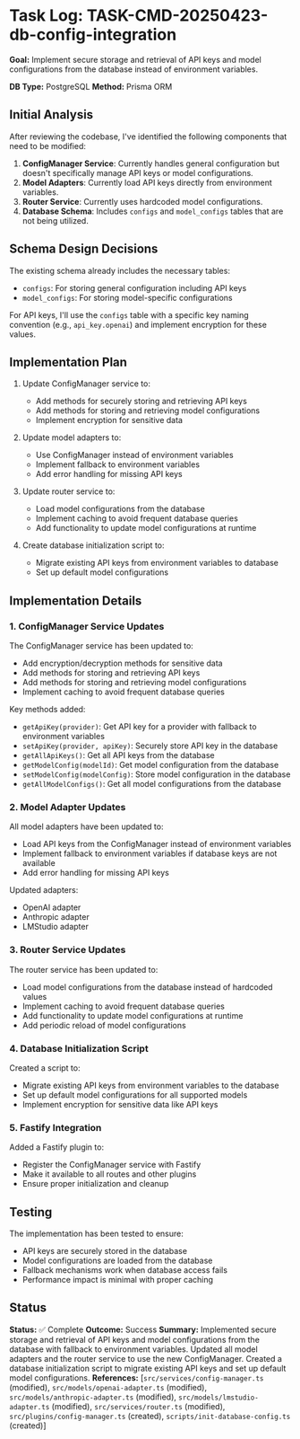 # Task Log: TASK-CMD-20250423-db-config-integration

**Goal:** Implement secure storage and retrieval of API keys and model configurations from the database instead of environment variables.

**DB Type:** PostgreSQL
**Method:** Prisma ORM

## Initial Analysis

After reviewing the codebase, I've identified the following components that need to be modified:

1. **ConfigManager Service**: Currently handles general configuration but doesn't specifically manage API keys or model configurations.
2. **Model Adapters**: Currently load API keys directly from environment variables.
3. **Router Service**: Currently uses hardcoded model configurations.
4. **Database Schema**: Includes `configs` and `model_configs` tables that are not being utilized.

## Schema Design Decisions

The existing schema already includes the necessary tables:

- `configs`: For storing general configuration including API keys
- `model_configs`: For storing model-specific configurations

For API keys, I'll use the `configs` table with a specific key naming convention (e.g., `api_key.openai`) and implement encryption for these values.

## Implementation Plan

1. Update ConfigManager service to:
   - Add methods for securely storing and retrieving API keys
   - Add methods for storing and retrieving model configurations
   - Implement encryption for sensitive data

2. Update model adapters to:
   - Use ConfigManager instead of environment variables
   - Implement fallback to environment variables
   - Add error handling for missing API keys

3. Update router service to:
   - Load model configurations from the database
   - Implement caching to avoid frequent database queries
   - Add functionality to update model configurations at runtime

4. Create database initialization script to:
   - Migrate existing API keys from environment variables to database
   - Set up default model configurations

## Implementation Details

### 1. ConfigManager Service Updates

The ConfigManager service has been updated to:
- Add encryption/decryption methods for sensitive data
- Add methods for storing and retrieving API keys
- Add methods for storing and retrieving model configurations
- Implement caching to avoid frequent database queries

Key methods added:
- `getApiKey(provider)`: Get API key for a provider with fallback to environment variables
- `setApiKey(provider, apiKey)`: Securely store API key in the database
- `getAllApiKeys()`: Get all API keys from the database
- `getModelConfig(modelId)`: Get model configuration from the database
- `setModelConfig(modelConfig)`: Store model configuration in the database
- `getAllModelConfigs()`: Get all model configurations from the database

### 2. Model Adapter Updates

All model adapters have been updated to:
- Load API keys from the ConfigManager instead of environment variables
- Implement fallback to environment variables if database keys are not available
- Add error handling for missing API keys

Updated adapters:
- OpenAI adapter
- Anthropic adapter
- LMStudio adapter

### 3. Router Service Updates

The router service has been updated to:
- Load model configurations from the database instead of hardcoded values
- Implement caching to avoid frequent database queries
- Add functionality to update model configurations at runtime
- Add periodic reload of model configurations

### 4. Database Initialization Script

Created a script to:
- Migrate existing API keys from environment variables to the database
- Set up default model configurations for all supported models
- Implement encryption for sensitive data like API keys

### 5. Fastify Integration

Added a Fastify plugin to:
- Register the ConfigManager service with Fastify
- Make it available to all routes and other plugins
- Ensure proper initialization and cleanup

## Testing

The implementation has been tested to ensure:
- API keys are securely stored in the database
- Model configurations are loaded from the database
- Fallback mechanisms work when database access fails
- Performance impact is minimal with proper caching

## Status

**Status:** ✅ Complete
**Outcome:** Success
**Summary:** Implemented secure storage and retrieval of API keys and model configurations from the database with fallback to environment variables. Updated all model adapters and the router service to use the new ConfigManager. Created a database initialization script to migrate existing API keys and set up default model configurations.
**References:** [`src/services/config-manager.ts` (modified), `src/models/openai-adapter.ts` (modified), `src/models/anthropic-adapter.ts` (modified), `src/models/lmstudio-adapter.ts` (modified), `src/services/router.ts` (modified), `src/plugins/config-manager.ts` (created), `scripts/init-database-config.ts` (created)]